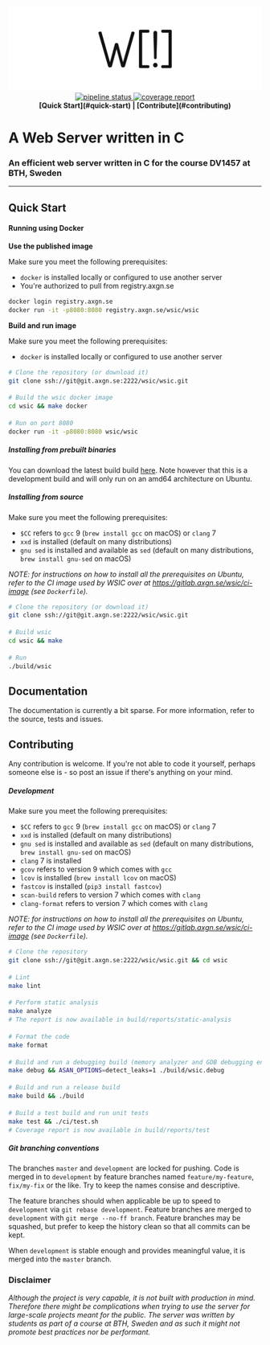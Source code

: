 <div align="center">
  <img src=".gitlab/logo.png">
</div>
<div align="center">
  <a href="https://gitlab.axgn.se/wsic/wsic/commits/development">
    <img alt="pipeline status" src="https://gitlab.axgn.se/wsic/wsic/badges/development/pipeline.svg" />
  </a>
  <a href="https://gitlab.axgn.se/wsic/wsic/commits/development">
    <img alt="coverage report" src="https://gitlab.axgn.se/wsic/wsic/badges/development/coverage.svg" /></a>
  <br>
  <strong>[Quick Start](#quick-start) | [Contribute](#contributing) </strong>
</div>

# A Web Server written in C
### An efficient web server written in C for the course DV1457 at BTH, Sweden
***

## Quick Start

#### Running using Docker

**Use the published image**

Make sure you meet the following prerequisites:
* `docker` is installed locally or configured to use another server
* You're authorized to pull from registry.axgn.se

```Bash
docker login registry.axgn.se
docker run -it -p8080:8080 registry.axgn.se/wsic/wsic
```

**Build and run image**

Make sure you meet the following prerequisites:
* `docker` is installed locally or configured to use another server

```Bash
# Clone the repository (or download it)
git clone ssh://git@git.axgn.se:2222/wsic/wsic.git

# Build the wsic docker image
cd wsic && make docker

# Run on port 8080
docker run -it -p8080:8080 wsic/wsic
```

##### Installing from prebuilt binaries

You can download the latest build build [here](https://gitlab.axgn.se/wsic/wsic/builds/artifacts/development/download?job=build). Note however that this is a development build and will only run on an amd64 architecture on Ubuntu.  

##### Installing from source

Make sure you meet the following prerequisites:
* `$CC` refers to `gcc` 9 (`brew install gcc` on macOS) or `clang` 7
* `xxd` is installed (default on many distributions)
* `gnu sed` is installed and available as `sed` (default on many distributions, `brew install gnu-sed` on macOS)

_NOTE: for instructions on how to install all the prerequisites on Ubuntu, refer to the CI image used by WSIC over at https://gitlab.axgn.se/wsic/ci-image (see `Dockerfile`)._

```Bash
# Clone the repository (or download it)
git clone ssh://git@git.axgn.se:2222/wsic/wsic.git

# Build wsic
cd wsic && make

# Run
./build/wsic
```

## Documentation

The documentation is currently a bit sparse. For more information, refer to the source, tests and issues.

## Contributing

Any contribution is welcome. If you're not able to code it yourself, perhaps someone else is - so post an issue if there's anything on your mind.

##### Development

Make sure you meet the following prerequisites:
* `$CC` refers to `gcc` 9 (`brew install gcc` on macOS) or `clang` 7
* `xxd` is installed (default on many distributions)
* `gnu sed` is installed and available as `sed` (default on many distributions, `brew install gnu-sed` on macOS)
* `clang` 7 is installed
* `gcov` refers to version 9 which comes with `gcc`
* `lcov` is installed (`brew install lcov` on macOS)
* `fastcov` is installed (`pip3 install fastcov`)
* `scan-build` refers to version 7 which comes with `clang`
* `clang-format` refers to version 7 which comes with `clang`

_NOTE: for instructions on how to install all the prerequisites on Ubuntu, refer to the CI image used by WSIC over at https://gitlab.axgn.se/wsic/ci-image (see `Dockerfile`)._

```Bash
# Clone the repository
git clone ssh://git@git.axgn.se:2222/wsic/wsic.git && cd wsic

# Lint
make lint

# Perform static analysis
make analyze
# The report is now available in build/reports/static-analysis

# Format the code
make format

# Build and run a debugging build (memory analyzer and GDB debugging enabled)
make debug && ASAN_OPTIONS=detect_leaks=1 ./build/wsic.debug

# Build and run a release build
make build && ./build

# Build a test build and run unit tests
make test && ./ci/test.sh
# Coverage report is now available in build/reports/test
```

##### Git branching conventions

The branches `master` and `development` are locked for pushing. Code is merged in to `development` by feature branches named `feature/my-feature`, `fix/my-fix` or the like. Try to keep the names consise and descriptive.

The feature branches should when applicable be up to speed to `development` via `git rebase development`. Feature branches are merged to `development` with `git merge --no-ff branch`. Feature branches may be squashed, but prefer to keep the history clean so that all commits can be kept.

When `development` is stable enough and provides meaningful value, it is merged into the `master` branch.

### Disclaimer

_Although the project is very capable, it is not built with production in mind. Therefore there might be complications when trying to use the server for large-scale projects meant for the public. The server was written by students as part of a course at BTH, Sweden and as such it might not promote best practices nor be performant._
